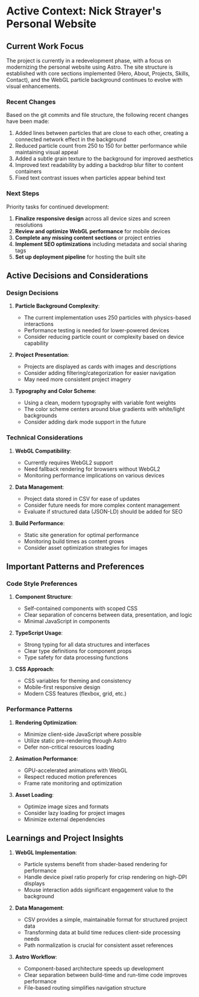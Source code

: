 # Active Context: Nick Strayer's Personal Website

## Current Work Focus

The project is currently in a redevelopment phase, with a focus on modernizing the personal website using Astro. The site structure is established with core sections implemented (Hero, About, Projects, Skills, Contact), and the WebGL particle background continues to evolve with visual enhancements.

### Recent Changes

Based on the git commits and file structure, the following recent changes have been made:

1. Added lines between particles that are close to each other, creating a connected network effect in the background
2. Reduced particle count from 250 to 150 for better performance while maintaining visual appeal
3. Added a subtle grain texture to the background for improved aesthetics
4. Improved text readability by adding a backdrop blur filter to content containers
5. Fixed text contrast issues when particles appear behind text

### Next Steps

Priority tasks for continued development:

1. **Finalize responsive design** across all device sizes and screen resolutions
2. **Review and optimize WebGL performance** for mobile devices
3. **Complete any missing content sections** or project entries
4. **Implement SEO optimizations** including metadata and social sharing tags
5. **Set up deployment pipeline** for hosting the built site

## Active Decisions and Considerations

### Design Decisions

1. **Particle Background Complexity**: 
   - The current implementation uses 250 particles with physics-based interactions
   - Performance testing is needed for lower-powered devices
   - Consider reducing particle count or complexity based on device capability

2. **Project Presentation**:
   - Projects are displayed as cards with images and descriptions
   - Consider adding filtering/categorization for easier navigation
   - May need more consistent project imagery

3. **Typography and Color Scheme**:
   - Using a clean, modern typography with variable font weights
   - The color scheme centers around blue gradients with white/light backgrounds
   - Consider adding dark mode support in the future

### Technical Considerations

1. **WebGL Compatibility**:
   - Currently requires WebGL2 support
   - Need fallback rendering for browsers without WebGL2
   - Monitoring performance implications on various devices

2. **Data Management**:
   - Project data stored in CSV for ease of updates
   - Consider future needs for more complex content management
   - Evaluate if structured data (JSON-LD) should be added for SEO

3. **Build Performance**:
   - Static site generation for optimal performance
   - Monitoring build times as content grows
   - Consider asset optimization strategies for images

## Important Patterns and Preferences

### Code Style Preferences

1. **Component Structure**:
   - Self-contained components with scoped CSS
   - Clear separation of concerns between data, presentation, and logic
   - Minimal JavaScript in components

2. **TypeScript Usage**:
   - Strong typing for all data structures and interfaces
   - Clear type definitions for component props
   - Type safety for data processing functions

3. **CSS Approach**:
   - CSS variables for theming and consistency
   - Mobile-first responsive design
   - Modern CSS features (flexbox, grid, etc.)

### Performance Patterns

1. **Rendering Optimization**:
   - Minimize client-side JavaScript where possible
   - Utilize static pre-rendering through Astro
   - Defer non-critical resources loading

2. **Animation Performance**:
   - GPU-accelerated animations with WebGL
   - Respect reduced motion preferences
   - Frame rate monitoring and optimization

3. **Asset Loading**:
   - Optimize image sizes and formats
   - Consider lazy loading for project images
   - Minimize external dependencies

## Learnings and Project Insights

1. **WebGL Implementation**:
   - Particle systems benefit from shader-based rendering for performance
   - Handle device pixel ratio properly for crisp rendering on high-DPI displays
   - Mouse interaction adds significant engagement value to the background

2. **Data Management**:
   - CSV provides a simple, maintainable format for structured project data
   - Transforming data at build time reduces client-side processing needs
   - Path normalization is crucial for consistent asset references

3. **Astro Workflow**:
   - Component-based architecture speeds up development
   - Clear separation between build-time and run-time code improves performance
   - File-based routing simplifies navigation structure